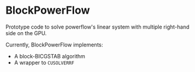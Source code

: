 # BlockPowerFlow

Prototype code to solve powerflow's linear system with multiple
right-hand side on the GPU.

Currently, BlockPowerFlow implements:
- A block-BICGSTAB algorithm
- A wrapper to `CUSOLVERRF`

